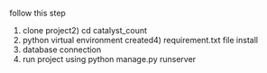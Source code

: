 follow this step
1) clone project2) cd catalyst_count
3) python virtual environment created4) requirement.txt file install
5) database connection 
6) run project using python manage.py runserver
